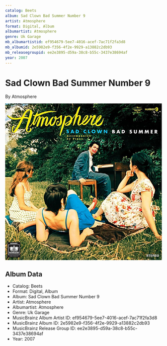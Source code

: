 ```yaml
---
catalog: Beets
album: Sad Clown Bad Summer Number 9
artist: Atmosphere
format: Digital, Album
albumartist: Atmosphere
genre: Uk Garage
mb_albumartistid: ef954679-5ee7-4016-acef-7ac71f2fa3d8
mb_albumid: 2e5982e9-f356-4f2e-9929-a13882c2db93
mb_releasegroupid: ee2e3895-d59a-38c8-b55c-3437e38694af
year: 2007
---
```


# Sad Clown Bad Summer Number 9

By Atmosphere

![](../../assets/beetscovers/Atmosphere-Sad_Clown_Bad_Summer_Number_9.jpg)

## Album Data

- Catalog: Beets
- Format: Digital, Album
- Album: Sad Clown Bad Summer Number 9
- Artist: Atmosphere
- Albumartist: Atmosphere
- Genre: Uk Garage
- MusicBrainz Album Artist ID: ef954679-5ee7-4016-acef-7ac71f2fa3d8
- MusicBrainz Album ID: 2e5982e9-f356-4f2e-9929-a13882c2db93
- MusicBrainz Release Group ID: ee2e3895-d59a-38c8-b55c-3437e38694af
- Year: 2007


